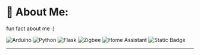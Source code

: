 # 💫 About Me:
fun fact about me :)

![Arduino](https://img.shields.io/badge/-Arduino-00979D?style=for-the-badge&logo=Arduino&logoColor=white) ![Python](https://img.shields.io/badge/python-3670A0?style=for-the-badge&logo=python&logoColor=ffdd54) ![Flask](https://img.shields.io/badge/flask-%23000.svg?style=for-the-badge&logo=flask&logoColor=white) ![Zigbee](https://img.shields.io/badge/zigbee-%23EB0443.svg?style=for-the-badge&logo=zigbee&logoColor=white) ![Home Assistant](https://img.shields.io/badge/home%20assistant-%2341BDF5.svg?style=for-the-badge&logo=home-assistant&logoColor=white) ![Static Badge](https://img.shields.io/badge/CEO-green?style=for-the-badge&logo=listmonk&label=ArduOS&link=https%3A%2F%2Fgithub.com%2FDanchick2815%2FArduOS)

---
